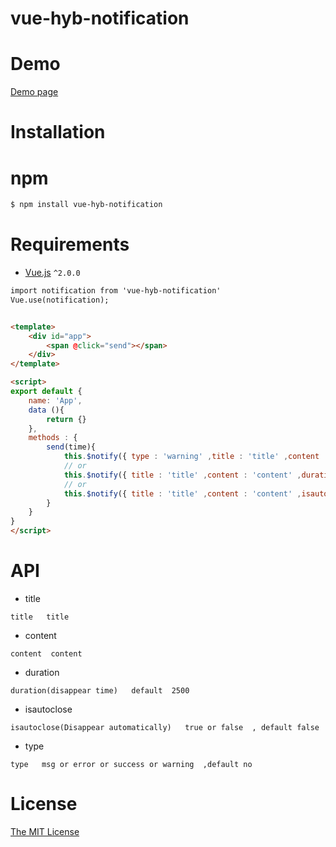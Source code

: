 # vue-hyb-notification


# Demo

[Demo page](https://jiuyekafei.github.io/vue-hyb-notification) 



# Installation
# npm

```html
$ npm install vue-hyb-notification
```


# Requirements

- [Vue.js](https://github.com/vuejs/vue) `^2.0.0`

```html
import notification from 'vue-hyb-notification'
Vue.use(notification);


<template>
	<div id="app">
		<span @click="send"></span>
	</div>
</template>

<script>
export default {
	name: 'App',
	data (){
		return {}
	},
	methods : {
		send(time){
			this.$notify({ type : 'warning' ,title : 'title' ,content : 'content' ,isautoclose : false});
			// or
			this.$notify({ title : 'title' ,content : 'content' ,duration : 2500 });
			// or
			this.$notify({ title : 'title' ,content : 'content' ,isautoclose : false});
		}
	}
}
</script>
```


# API  
* title  
```
title   title
```
* content  
```
content  content 
```
* duration 
```
duration(disappear time)   default  2500
```
* isautoclose
```
isautoclose(Disappear automatically)   true or false  , default false
```
* type
```
type   msg or error or success or warning  ,default no
```
# License

[The MIT License](http://opensource.org/licenses/MIT)
